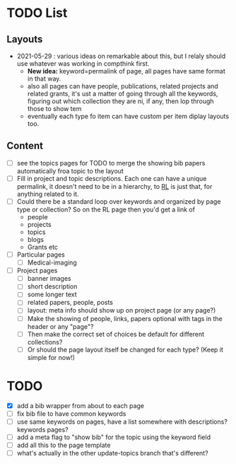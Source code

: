 # TODO List


## Layouts
- 2021-05-29 : various ideas on remarkable about this, but I relaly should use whatever was working in compthink first. 
    - **New idea:** keyword=permalink of page, all pages have same format in that way.
    - also all pages can have people, publications, related projects and related grants, it's ust a matter of going through all the keywords, figuring out which collection they are ni, if any, then lop through those to show tem
    - eventually each type fo item can have custom per item diplay layouts too.

## Content
- [ ] see the topics pages for TODO to merge the showing bib papers automatically froa  topic to the layout
- [ ] Fill in project and topic descriptions. Each one can have a unique permalink, it doesn't need to be in a hierarchy, to [RL](reinforcement-learning) is just that, for anything related to it.
- [ ] Could there be a standard loop over keywords and organized by page type or collection? So on the RL page then you'd get a link of 
  - people
  - projects
  - topics
  - blogs
  - Grants etc
- [ ] Particular pages
  - [ ] Medical-imaging
-  [ ] Project pages
	- [ ] banner images
	- [ ] short description
	- [ ] some longer text
	- [ ] related papers, people, posts
	- [ ] layout: meta info should show up on project page (or any page?)  
	- [ ] Make the showing of people, links, papers optional with tags in the header or any "page"?
	- [ ] Then make the correct set of choices be default for different collections?
	- [ ] Or should the page layout itself be changed for each type? (Keep it simple for now!)

# TODO

- [x] add a bib wrapper from about to each page
- [ ] fix bib file to have common keywords
- [ ] use same keywords on pages, have a list somewhere with descriptions? keywords pages?
- [ ] add a meta flag to "show bib" for the topic using the keyword field
- [ ] add all this to the page template
- [ ] what's actually in the other update-topics branch that's different?
